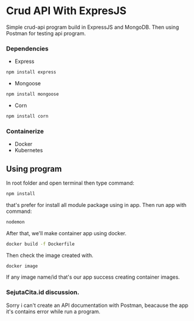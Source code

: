 # Crud API With ExpresJS
Simple crud-api program build in ExpressJS and MongoDB. Then using Postman for testing api program.
### Dependencies
* Express
```sh
npm install express
```
* Mongoose
```sh
npm install mongoose
```
* Corn
```sh
npm install corn
```
### Containerize
- Docker
- Kubernetes

## Using program 
In root folder and open terminal then type command:
```sh
npm install
```
that's prefer for install all module package using in app.
Then run app with command:
```sh
nodemon
```
After that, we'll make container app using docker.
```sh
docker build -f Dockerfile
```
Then check the image created with.
```sh
docker image
```
If any image name/id that's our app success creating container images.
### SejutaCita.id discussion.
Sorry i can't create an API documentation with Postman, beacause the app it's contains error while run a program.
